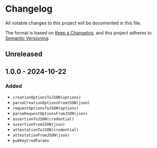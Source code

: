 # Changelog

All notable changes to this project will be documented in this file.

The format is based on [Keep a Changelog](https://keepachangelog.com/en/1.1.0/),
and this project adheres to
[Semantic Versioning](https://semver.org/spec/v2.0.0.html).

## Unreleased

## 1.0.0 - 2024-10-22

### Added

- `creationOptionsToJSON(options)`
- `parseCreationOptionsFromJSON(json)`
- `requestOptionsToJSON(options)`
- `parseRequestOptionsFromJSON(json)`
- `assertionToJSON(credential)`
- `assertionFromJSON(json)`
- `attestationToJSON(credential)`
- `attestationFromJSON(json)`
- `pubKeyCredParams`
